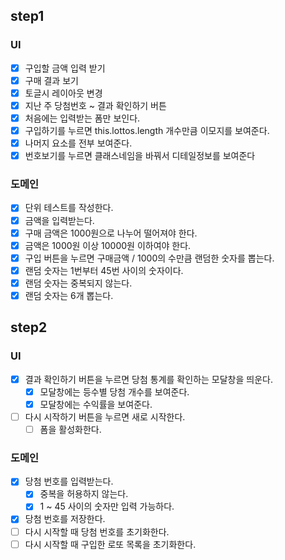 ## step1

### UI

- [x] 구입할 금액 입력 받기
- [x] 구매 결과 보기
- [x] 토글시 레이아웃 변경
- [x] 지난 주 당첨번호 ~ 결과 확인하기 버튼
- [x] 처음에는 입력받는 폼만 보인다.
- [x] 구입하기를 누르면 this.lottos.length 개수만큼 이모지를 보여준다.
- [x] 나머지 요소를 전부 보여준다.
- [x] 번호보기를 누르면 클래스네임을 바꿔서 디테일정보를 보여준다

### 도메인

- [x] 단위 테스트를 작성한다.
- [x] 금액을 입력받는다.
- [x] 구매 금액은 1000원으로 나누어 떨어져야 한다.
- [x] 금액은 1000원 이상 10000원 이하여야 한다.
- [x] 구입 버튼을 누르면 구매금액 / 1000의 수만큼 랜덤한 숫자를 뽑는다.
- [x] 랜덤 숫자는 1번부터 45번 사이의 숫자이다.
- [x] 랜덤 숫자는 중복되지 않는다.
- [x] 랜덤 숫자는 6개 뽑는다.

## step2

### UI

- [x] 결과 확인하기 버튼을 누르면 당첨 통계를 확인하는 모달창을 띄운다.
  - [x] 모달창에는 등수별 당첨 개수를 보여준다.
  - [x] 모달창에는 수익률을 보여준다.
- [ ] 다시 시작하기 버튼을 누르면 새로 시작한다.
  - [ ] 폼을 활성화한다.

### 도메인

- [x] 당첨 번호를 입력받는다.
  - [x] 중복을 허용하지 않는다.
  - [x] 1 ~ 45 사이의 숫자만 입력 가능하다.
- [x] 당첨 번호를 저장한다.
- [ ] 다시 시작할 때 당첨 번호를 초기화한다.
- [ ] 다시 시작할 때 구입한 로또 목록을 초기화한다.
